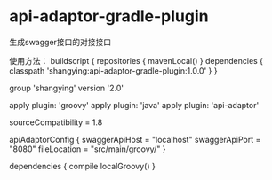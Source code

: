 # api-adaptor-gradle-plugin
生成swagger接口的对接接口

使用方法：
buildscript {
    repositories {
        mavenLocal()
    }
    dependencies {
        classpath 'shangying:api-adaptor-gradle-plugin:1.0.0'
    }
}


group 'shangying'
version '2.0'

apply plugin: 'groovy'
apply plugin: 'java'
apply plugin: 'api-adaptor'

sourceCompatibility = 1.8

apiAdaptorConfig {
    swaggerApiHost = "localhost"
    swaggerApiPort = "8080"
    fileLocation = "src/main/groovy/"
}

dependencies {
    compile localGroovy()
}

